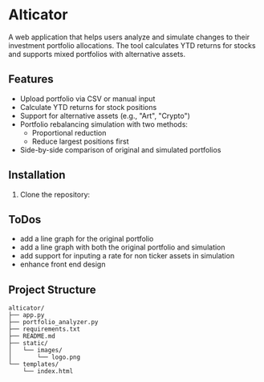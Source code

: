 # Alticator

A web application that helps users analyze and simulate changes to their investment portfolio allocations. The tool calculates YTD returns for stocks and supports mixed portfolios with alternative assets.

## Features

- Upload portfolio via CSV or manual input
- Calculate YTD returns for stock positions
- Support for alternative assets (e.g., "Art", "Crypto")
- Portfolio rebalancing simulation with two methods:
  - Proportional reduction
  - Reduce largest positions first
- Side-by-side comparison of original and simulated portfolios

## Installation

1. Clone the repository: 

## ToDos
- add a line graph for the original portfolio
- add a line graph with both the original portfolio and simulation
- add support for inputing a rate for non ticker assets in simulation
- enhance front end design

## Project Structure

```
alticator/
├── app.py
├── portfolio_analyzer.py
├── requirements.txt
├── README.md
├── static/
│   └── images/
│       └── logo.png
└── templates/
    └── index.html
```
